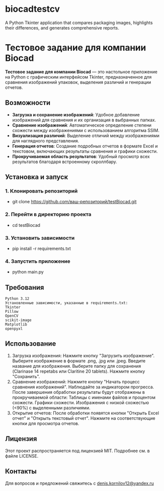 # biocadtestcv
A Python Tkinter application that compares packaging images, highlights their differences, and generates comprehensive reports.

# Тестовое задание для компании Biocad

**Тестовое задание для компании Biocad** — это настольное приложение на Python с графическим интерфейсом Tkinter, предназначенное для сравнения изображений упаковок, выделения различий и генерации отчетов.

## Возможности

- **Загрузка и сохранение изображений**: Удобное добавление изображений для сравнения и их организация в выбранных папках.
- **Сравнение изображений**: Автоматическое определение степени схожести между изображениями с использованием алгоритма SSIM.
- **Визуализация различий**: Выделение отличий между изображениями для наглядного представления.
- **Генерация отчетов**: Создание подробных отчетов в формате Excel и текстовом, включающих результаты сравнения и графики схожести.
- **Прокручиваемая область результатов**: Удобный просмотр всех результатов благодаря встроенному скроллбару.

## Установка и запуск

### 1. Клонировать репозиторий


- git clone https://github.com/ваш-репозиторий/testBiocad.git

### 2. Перейти в директорию проекта
- cd testBiocad


### 3. Установить зависимости
- pip install -r requirements.txt

### 4. Запустить приложение
- python main.py

## Требования
```
Python 3.12
Установленные зависимости, указанные в requirements.txt:
Tkinter
Pillow
OpenCV
scikit-image
Matplotlib
openpyxl
```

## Использование
1) Загрузка изображения:
Нажмите кнопку "Загрузить изображение".
Выберите изображение в формате .png, .jpg или .jpeg.
Введите название для изображения.
Выберите папку для сохранения (Clarinase 14 repetabs или Claritine 20 tablets).
Нажмите кнопку "Сохранить".
2) Сравнение изображений:
Нажмите кнопку "Начать процесс сравнения изображений".
Наблюдайте за индикатором прогресса.
После завершения обработки результаты будут отображены в прокручиваемой области:
Таблицы с именами файлов и процентом схожести.
Графики схожести.
Изображения с низкой схожестью (<90%) с выделенными различиями.
3) Открытие отчетов:
После обработки появятся кнопки "Открыть Excel отчет" и "Открыть текстовый отчет".
Нажмите на соответствующие кнопки для просмотра отчетов.

## Лицензия
Этот проект распространяется под лицензией MIT. Подробнее см. в файле LICENSE.

## Контакты
Для вопросов и предложений свяжитесь с denis.kornilov12@yandex.ru
